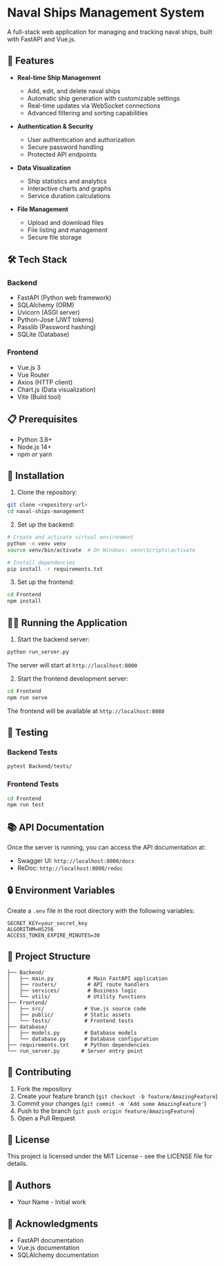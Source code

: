 # Naval Ships Management System

A full-stack web application for managing and tracking naval ships, built with FastAPI and Vue.js.

## 🚀 Features

- **Real-time Ship Management**
  - Add, edit, and delete naval ships
  - Automatic ship generation with customizable settings
  - Real-time updates via WebSocket connections
  - Advanced filtering and sorting capabilities

- **Authentication & Security**
  - User authentication and authorization
  - Secure password handling
  - Protected API endpoints

- **Data Visualization**
  - Ship statistics and analytics
  - Interactive charts and graphs
  - Service duration calculations

- **File Management**
  - Upload and download files
  - File listing and management
  - Secure file storage

## 🛠️ Tech Stack

### Backend
- FastAPI (Python web framework)
- SQLAlchemy (ORM)
- Uvicorn (ASGI server)
- Python-Jose (JWT tokens)
- Passlib (Password hashing)
- SQLite (Database)

### Frontend
- Vue.js 3
- Vue Router
- Axios (HTTP client)
- Chart.js (Data visualization)
- Vite (Build tool)

## 📋 Prerequisites

- Python 3.8+
- Node.js 14+
- npm or yarn

## 🚀 Installation

1. Clone the repository:
```bash
git clone <repository-url>
cd naval-ships-management
```

2. Set up the backend:
```bash
# Create and activate virtual environment
python -m venv venv
source venv/bin/activate  # On Windows: venv\Scripts\activate

# Install dependencies
pip install -r requirements.txt
```

3. Set up the frontend:
```bash
cd Frontend
npm install
```

## 🏃‍♂️ Running the Application

1. Start the backend server:
```bash
python run_server.py
```
The server will start at `http://localhost:8000`

2. Start the frontend development server:
```bash
cd Frontend
npm run serve
```
The frontend will be available at `http://localhost:8080`

## 🧪 Testing

### Backend Tests
```bash
pytest Backend/tests/
```

### Frontend Tests
```bash
cd Frontend
npm run test
```

## 📚 API Documentation

Once the server is running, you can access the API documentation at:
- Swagger UI: `http://localhost:8000/docs`
- ReDoc: `http://localhost:8000/redoc`

## 🔒 Environment Variables

Create a `.env` file in the root directory with the following variables:
```
SECRET_KEY=your_secret_key
ALGORITHM=HS256
ACCESS_TOKEN_EXPIRE_MINUTES=30
```

## 📝 Project Structure

```
├── Backend/
│   ├── main.py           # Main FastAPI application
│   ├── routers/          # API route handlers
│   ├── services/         # Business logic
│   └── utils/            # Utility functions
├── Frontend/
│   ├── src/             # Vue.js source code
│   ├── public/          # Static assets
│   └── tests/           # Frontend tests
├── database/
│   ├── models.py        # Database models
│   └── database.py      # Database configuration
├── requirements.txt     # Python dependencies
└── run_server.py       # Server entry point
```

## 🤝 Contributing

1. Fork the repository
2. Create your feature branch (`git checkout -b feature/AmazingFeature`)
3. Commit your changes (`git commit -m 'Add some AmazingFeature'`)
4. Push to the branch (`git push origin feature/AmazingFeature`)
5. Open a Pull Request

## 📄 License

This project is licensed under the MIT License - see the LICENSE file for details.

## 👥 Authors

- Your Name - Initial work

## 🙏 Acknowledgments

- FastAPI documentation
- Vue.js documentation
- SQLAlchemy documentation 